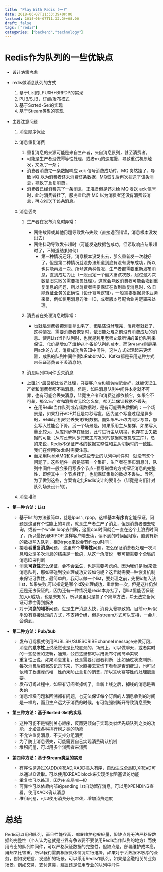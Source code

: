 ```yaml
---
title: "Play With Redis (一)"
date: 2018-06-07T11:33:39+08:00
lastmod: 2018-08-07T11:33:39+08:00
draft: false
tags: ["redis"]
categories: ["backend","technology"]
---
```



# Redis作为队列的一些优缺点
- 设计决策考虑
- redis做消息队列的方式
  1. 基于List的LPUSH+BRPOP的实现
  2. PUB/SUB，订阅/发布模式
  3. 基于Sorted-Set的实现
  4. 基于Stream类型的实现
- 主要注意问题
  1. 消息顺序保证
  2. 消息重复消费
     1. 重复消息的来源可能是来自生产者，来自消息队列，甚至消费者。
       - 可能是生产者没做幂等性处理，或者mq的速度慢，导致重试机制触发，又发了一条；
       - 消费者消费完一条数据响应 ack 信号消费成功时，MQ 突然挂了，导致 MQ 以为消费者还未消费该条数据，MQ恢复后再次推送了该条消息，导致了重复消费；
       - 消费者已经消费完了一条消息，正准备但是还未给 MQ 发送 ack 信号时，此时消费者挂了，服务重启后 MQ 以为消费者还没有消费该消息，再次推送了该条消息。
  3. 消息丢失
     1. 生产者在发布消息时异常：
        * 网络故障或其他问题导致发布失败（直接返回错误，消息根本没发出去）
        * 网络抖动导致发布超时（可能发送数据包成功，但读取响应结果超时了，不知道结果如何）
          - 第一种情况还好，消息根本没发出去，那么重新发一次就好了。但是第二种情况就没办法知道到底有没有发布成功，所以也只能再发一次。所以这两种情况，生产者都需要重新发布消息，直到成功为止（一般设定一个最大重试次数，超过最大次数依旧失败的需要报警处理）。这就会导致消费者可能会收到重复消息的问题，所以消费者需要保证在收到重复消息时，依旧能保证业务的正确性（设计幂等逻辑），一般需要根据具体业务来做，例如使用消息的唯一ID，或者版本号配合业务逻辑来处理。

     2. 消费者在处理消息时异常：
        - 也就是消费者把消息拿出来了，但是还没处理完，消费者就挂了。这种情况，需要消费者恢复时，依旧能处理之前没有消费成功的消息。使用List当作队列时，也就是利用老师文章所讲的备份队列来保证，代价是增加了维护这个备份队列的成本。而Streams则是采用ack的方式，消费成功后告知中间件，这种方式处理起来更优雅，成熟的队列中间件例如RabbitMQ、Kafka都是采用这种方式来保证消费者不丢消息的。
      3. 消息队列中间件丢失消息
        - 上面2个层面都比较好处理，只要客户端和服务端配合好，就能保证生产者和消费者都不丢消息。但是，如果消息队列中间件本身就不可靠，也有可能会丢失消息，毕竟生产者和消费这都依赖它，如果它不可靠，那么生产者和消费者无论怎么做，都无法保证数据不丢失。
            - 在用Redis当作队列或存储数据时，是有可能丢失数据的：一个场景是，如果打开AOF并且是每秒写盘，因为这个写盘过程是异步的，Redis宕机时会丢失1秒的数据。而如果AOF改为同步写盘，那么写入性能会下降。另一个场景是，如果采用主从集群，如果写入量比较大，从库同步存在延迟，此时进行主从切换，也存在丢失数据的可能（从库还未同步完成主库发来的数据就被提成主库）。总的来说，Redis不保证严格的数据完整性和主从切换时的一致性。我们在使用Redis时需要注意。
            - 而采用RabbitMQ和Kafka这些专业的队列中间件时，就没有这个问题了。这些组件一般是部署一个集群，生产者在发布消息时，队列中间件一般会采用写多个节点+预写磁盘的方式保证消息的完整性，即便其中一个节点挂了，也能保证集群的数据不丢失。当然，为了做到这些，方案肯定比Redis设计的要复杂（毕竟是专们针对队列场景设计的）。
  
  4. 消息堆积

- **第一种方法：List**
  - 基于list的方法很简单，就是lpush, rpop，这样基本**有序**肯定能保证，问题是这里有个性能上的考虑，就是生产者生产了消息，但是消费者要去轮询，或者一个while loop去判断，这里cpu时间就会一直在这个上浪费时间了，所以最好用BRPOP,这样客户端去读，读不到的时候回阻塞，直到有新的数据写入队列，相对rpop来说会节约cpu时间；
  - 接着看**重复消息**问题， 这里有个**幂等性**问题，怎么保证消费者处理一次消息和处理多次消息的结果是一致的，从这个角度说，我可能需要个全局的消息ID来判断
  - 消息**可靠性**怎么保证，会不会**丢失**，也是需要考虑的。因为我们是list来做消息队列，那如果碰到没处理成功又该如何呢？这里就需要一种恢复机制来保证可靠性，最简单的，我可以做一个list，要处理之前，先把id加入该list，如果失败,可以指定是哪个id没处理成功，重新做一次，但是这样仍然还是无法保证的，因为还有一种情况是redis本身挂了，那list里能否保证加入id成功，也是未知的，所以这里只是提了个简单方法，并无法完全保证可靠性得到解决
  - 对于**消息的堆积**问题，就是生产消息太快，消费太慢导致的，目前redis似乎没有直接处理的方式，不支持分组，但是stream方式可以支持，一会儿会谈到。
- **第二种方法：Pub/Sub**
  - 发布订阅模式使用PUBLISH/SUBSCRIBE channel message来做订阅，消息的**顺序性**上说感觉也是比较直观的，场景上，可以做聊天，或者实时的一些配置的更新，通知，公告这里都可以用发布订阅简单实现
  - 重复性上说，如果消息重复，还是需要订阅者判断，比如通过状态判断，每次消费后把状态记录下来，下次直接去查询下看看是否消费过，也可以依赖于数据库的唯一性约束防止重复的消费，所以这块幂等性的处理很重要。
  - 发布订阅过程中，如果有订阅者掉线了，重新上线之后，掉线的消息是丢失的
  - 消息堆积问题和回溯都有问题，也无法保证每个订阅的人消息收到的时间是一样的，而且生产远大于消费的时候，有可能强制断开导致消息丢失

- **第三种方法：基于Sorted-Set的实现**
  - 这种可能不是特别关心顺序，反而更倾向于实现类似优先级队列之类的功能，比如做各种排行榜之类的功能
  - 不允许重复消息，不支持分组消费
  - 为了防止消息丢失，可能需要自己实现消费确认机制
  - 堆积问题，可以用多个消费者来消费
- **第四种方法：基于Stream类型的实现**
  - 有序性是通过XADD/XREAD,XADD插入有序，自动生成全局ID,XREAD可以通过ID读取。可以使用XREAD block来实现类似阻塞读的功能
  - 重复性可以处理，因为有全局唯一ID
  - 可靠性可以依靠内部的pending list自动留存消息，可以用XPENDING查看，使用XACK确认消息
  - 堆积问题，可以使用消费分组来做，增加消费速度

# 总结
Redis可以用作队列，而且性能很高，部署维护也很轻量，但缺点是无法严格保数据的完整性（个人认为这就是业界有争议要不要使用Redis当作队列的地方）而使用专业的队列中间件，可以严格保证数据的完整性，但缺点是，部署维护成本高，用起来比较重。所以我们需要根据具体情况进行选择，如果对于丢数据不敏感的业务，例如发短信、发通知的场景，可以采用Redis作队列。如果是金融相关的业务场景，例如交易、支付这类，建议还是使用专业的队列中间件
